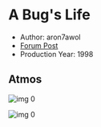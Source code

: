 # A Bug's Life

* Author: aron7awol
* [Forum Post](https://www.avsforum.com/threads/bass-eq-for-filtered-movies.2995212/post-59336160)
* Production Year: 1998

## Atmos

![img 0](https://i.imgur.com/0l5kVMP.jpg)

![img 0](https://i.imgur.com/fObs86o.png)


